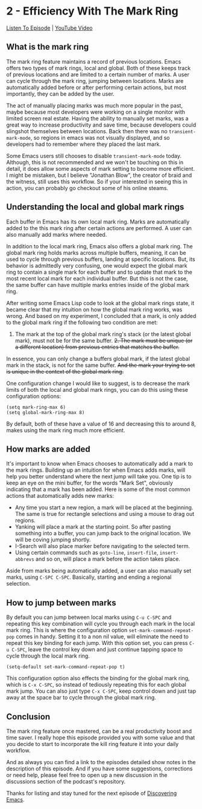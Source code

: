 # 2 - Efficiency With The Mark Ring

[Listen To Episode](https://www.discovering-emacs.com/2134279/12309075-2-efficiency-with-the-mark-ring) | [YouTube Video](https://youtu.be/uhyr8kvKa2I)

## What is the mark ring

The mark ring feature maintains a record of previous locations. Emacs offers two types of mark rings, local and global. Both of these keeps track of previous locations and are limited to a certain number of marks. A user can cycle through the mark ring, jumping between locations. Marks are automatically added before or after performing certain actions, but most importantly, they can be added by the user.

The act of manually placing marks was much more popular in the past, maybe because most developers were working on a single monitor with limited screen real estate. Having the ability to manually set marks, was a great way to increase productivity and save time, because developers could slingshot themselves between locations. Back then there was no `transient-mark-mode`, so regions in emacs was not visually displayed, and so developers had to remember where they placed the last mark.

Some Emacs users still chooses to disable `transient-mark-mode` today. Although, this is not recommended and we won't be touching on this in detail, it does allow some aspects of mark setting to become more efficient. I might be mistaken, but I believe "Jonathan Blow", the creator of braid and the witness, still uses this workflow. So if your interested in seeing this in action, you can probably go checkout some of his online steams.

## Understanding the local and global mark rings

Each buffer in Emacs has its own local mark ring. Marks are automatically added to the this mark ring after certain actions are performed. A user can also manually add marks where needed.

In addition to the local mark ring, Emacs also offers a global mark ring. The global mark ring holds marks across multiple buffers, meaning, it can be used to cycle through previous buffers, landing at specific locations. But, its behavior is admittedly very confusing, one would expect the global mark ring to contain a single mark for each buffer and to update that mark to the most recent local mark for each individual buffer. But this is not the case, the same buffer can have multiple marks entries inside of the global mark ring.

After writing some Emacs Lisp code to look at the global mark rings state, it became clear that my intuition on how the global mark ring works, was wrong. And based on my experiment, I concluded that a mark, is only added to the global mark ring if the following two condition are met:

1. The mark at the top of the global mark ring's stack (or the latest global mark), must not be for the same buffer.
~~2. The mark must be unique (or a different location) from previous entries that matches the buffer.~~

In essence, you can only change a buffers global mark, if the latest global mark in the stack, is not for the same buffer. ~~And the mark your trying to set is unique in the context of the global mark ring.~~

One configuration change I would like to suggest, is to decrease the mark limits of both the local and global mark rings, you can do this using these configuration options:

```Lisp
(setq mark-ring-max 6)
(setq global-mark-ring-max 8)
```

By default, both of these have a value of 16 and decreasing this to around 8, makes using the mark ring much more efficient.

## How marks are added

It's important to know when Emacs chooses to automatically add a mark to the mark rings. Building up an intuition for when Emacs adds marks, will help you better understand where the next jump will take you. One tip is to keep an eye on the mini buffer, for the words "Mark Set", obviously indicating that a mark has been added. Here is some of the most common actions that automatically adds new marks:

- Any time you start a new region, a mark will be placed at the beginning. The same is true for rectangle selections and using a mouse to drag out regions.
- Yanking will place a mark at the starting point. So after pasting something into a buffer, you can jump back to the original location. We will be coving
  jumping shortly.
- I-Search will also place marker before navigating to the selected term.
- Using certain commands such as `goto-line`, `insert-file`, `insert-abbrevs` and so on, will place a mark before the action takes place.

Aside from marks being automatically added, a user can also manually set marks, using `C-SPC C-SPC`. Basically, starting and ending a regional selection.

## How to jump between marks

By default you can jump between local marks using `C-u C-SPC` and repeating this key combination will cycle you through each mark in the local mark ring. This is where the configuration option `set-mark-command-repeat-pop` comes in handy. Setting it to a non nil value, will eliminate the need to repeat this key binding for each jump. With this option set, you can press `C-u C-SPC`, leave the control key down and just continue tapping space to cycle through the local mark ring.

```Lisp
(setq-default set-mark-command-repeat-pop t)
```

This configuration option also effects the binding for the global mark ring, which is `C-x C-SPC`, so instead of tediously repeating this for each global mark jump. You can also just type `C-x C-SPC`, keep control down and just tap away at the space bar to cycle through the global mark ring.

## Conclusion

The mark ring feature once mastered, can be a real productivity boost and time saver. I really hope this episode provided you with some value and that you decide to start to incorporate the kill ring feature it into your daily workflow.

And as always you can find a link to the episodes detailed show notes in the description of this episode. And if you have some suggestions, corrections or need help, please feel free to open up a new discussion in the discussions section of the podcast's repository.

Thanks for listing and stay tuned for the next episode of [Discovering Emacs](https://www.discovering-emacs.com).

